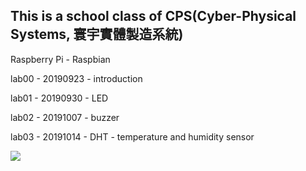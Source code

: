 ## This is a school class of CPS(Cyber-Physical Systems, 寰宇實體製造系統)

Raspberry Pi - Raspbian

lab00 - 20190923 - introduction

lab01 - 20190930 - LED

lab02 - 20191007 - buzzer

lab03 - 20191014 - DHT - temperature and humidity sensor



![](https://coggle.it/diagram/XaWigbS0Bhk8JdoE/t/-/3001aa65df1f279dcc637bc89a13e26700c8eab27d5571e49021be3256e33583)

